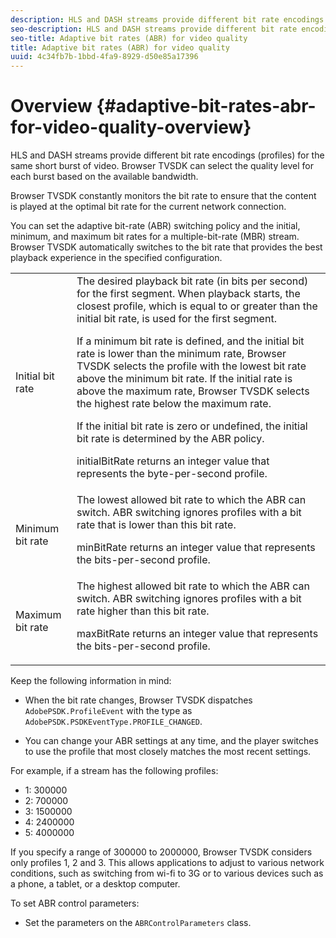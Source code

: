 ```yaml
---
description: HLS and DASH streams provide different bit rate encodings (profiles) for the same short burst of video. Browser TVSDK can select the quality level for each burst based on the available bandwidth.
seo-description: HLS and DASH streams provide different bit rate encodings (profiles) for the same short burst of video. Browser TVSDK can select the quality level for each burst based on the available bandwidth.
seo-title: Adaptive bit rates (ABR) for video quality
title: Adaptive bit rates (ABR) for video quality
uuid: 4c34fb7b-1bbd-4fa9-8929-d50e85a17396
---
```


# Overview {#adaptive-bit-rates-abr-for-video-quality-overview}

HLS and DASH streams provide different bit rate encodings (profiles) for the same short burst of video. Browser TVSDK can select the quality level for each burst based on the available bandwidth.

 Browser TVSDK constantly monitors the bit rate to ensure that the content is played at the optimal bit rate for the current network connection.

You can set the adaptive bit-rate (ABR) switching policy and the initial, minimum, and maximum bit rates for a multiple-bit-rate (MBR) stream. Browser TVSDK automatically switches to the bit rate that provides the best playback experience in the specified configuration. 

<table id="table_AF838E082235406AA359BF1C1A77F85F"> 
 <tbody> 
  <tr> 
   <td colname="col01"> Initial bit rate </td> 
   <td colname="col2">The desired playback bit rate (in bits per second) for the first segment. When playback starts, the closest profile, which is equal to or greater than the initial bit rate, is used for the first segment. <p> If a minimum bit rate is defined, and the initial bit rate is lower than the minimum rate, Browser TVSDK selects the profile with the lowest bit rate above the minimum bit rate. If the initial rate is above the maximum rate, Browser TVSDK selects the highest rate below the maximum rate. </p> <p>If the initial bit rate is zero or undefined, the initial bit rate is determined by the ABR policy. </p> <p><span class="codeph"> initialBitRate</span> returns an integer value that represents the byte-per-second profile. </p> </td> 
  </tr> 
  <tr> 
   <td colname="col01"> Minimum bit rate </td> 
   <td colname="col2">The lowest allowed bit rate to which the ABR can switch. ABR switching ignores profiles with a bit rate that is lower than this bit rate. <p><span class="codeph"> minBitRate</span> returns an integer value that represents the bits-per-second profile. </p> </td> 
  </tr> 
  <tr> 
   <td colname="col01"> Maximum bit rate </td> 
   <td colname="col2">The highest allowed bit rate to which the ABR can switch. ABR switching ignores profiles with a bit rate higher than this bit rate. <p><span class="codeph"> maxBitRate</span> returns an integer value that represents the bits-per-second profile. </p> </td> 
  </tr> 
 </tbody> 
</table>

Keep the following information in mind:

* When the bit rate changes, Browser TVSDK dispatches `AdobePSDK.ProfileEvent` with the type as `AdobePSDK.PSDKEventType.PROFILE_CHANGED`. 

* You can change your ABR settings at any time, and the player switches to use the profile that most closely matches the most recent settings.

For example, if a stream has the following profiles:

* 1: 300000 
* 2: 700000 
* 3: 1500000 
* 4: 2400000 
* 5: 4000000

If you specify a range of 300000 to 2000000, Browser TVSDK considers only profiles 1, 2 and 3. This allows applications to adjust to various network conditions, such as switching from wi-fi to 3G or to various devices such as a phone, a tablet, or a desktop computer.

To set ABR control parameters:

* Set the parameters on the `ABRControlParameters` class.

